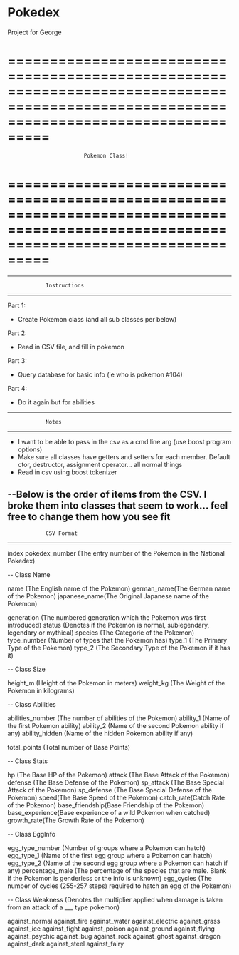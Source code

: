 # Pokedex
Project for George


=======================================================================================================================================
=======================================================================================================================================
							Pokemon Class!
=======================================================================================================================================
=======================================================================================================================================


------------------------------------------------------------------------------------
				Instructions
------------------------------------------------------------------------------------

Part 1:
- Create Pokemon class (and all sub classes per below)

Part 2:
- Read in CSV file, and fill in pokemon

Part 3:
- Query database for basic info (ie who is pokemon #104)


Part 4: 
- Do it again but for abilities

------------------------------------------------------------------------------------
				Notes
------------------------------------------------------------------------------------
- I want to be able to pass in the csv as a cmd line arg (use boost program options)
- Make sure all classes have getters and setters for each member. Default ctor, destructor, assignment operator... all normal things
- Read in csv using boost tokenizer




--Below is the order of items from the CSV. I broke them into classes that seem to work... feel free to change them how you see fit
------------------------------------------------------------------------------------
				CSV Format
------------------------------------------------------------------------------------

index
pokedex_number (The entry number of the Pokemon in the National Pokedex)

-- Class Name

name (The English name of the Pokemon)
german_name(The German name of the Pokemon)
japanese_name(The Original Japanese name of the Pokemon)


generation (The numbered generation which the Pokemon was first introduced)
status (Denotes if the Pokemon is normal, sublegendary, legendary or mythical)
species (The Categorie of the Pokemon)
type_number (Number of types that the Pokemon has)
type_1 (The Primary Type of the Pokemon)
type_2 (The Secondary Type of the Pokemon if it has it)

-- Class Size

height_m (Height of the Pokemon in meters)
weight_kg (The Weight of the Pokemon in kilograms)

-- Class Abilities

abilities_number (The number of abilities of the Pokemon)
ability_1 (Name of the first Pokemon ability)
ability_2 (Name of the second Pokemon ability if any)
ability_hidden (Name of the hidden Pokemon ability if any)


total_points (Total number of Base Points)

-- Class Stats

hp (The Base HP of the Pokemon)
attack (The Base Attack of the Pokemon)
defense (The Base Defense of the Pokemon)
sp_attack (The Base Special Attack of the Pokemon)
sp_defense (The Base Special Defense of the Pokemon)
speed(The Base Speed of the Pokemon)
catch_rate(Catch Rate of the Pokemon)
base_friendship(Base Friendship of the Pokemon)
base_experience(Base experience of a wild Pokemon when catched)
growth_rate(The Growth Rate of the Pokemon)

-- Class EggInfo

egg_type_number (Number of groups where a Pokemon can hatch)
egg_type_1 (Name of the first egg group where a Pokemon can hatch)
egg_type_2 (Name of the second egg group where a Pokemon can hatch if any)
percentage_male (The percentage of the species that are male. Blank if the Pokemon is genderless or the info is unknown)
egg_cycles (The number of cycles (255-257 steps) required to hatch an egg of the Pokemon)


-- Class Weakness (Denotes the multiplier applied when damage is taken from an attack of a ___ type pokemon) 

against_normal
against_fire
against_water
against_electric
against_grass
against_ice
against_fight
against_poison
against_ground
against_flying
against_psychic
against_bug
against_rock
against_ghost
against_dragon
against_dark
against_steel
against_fairy
